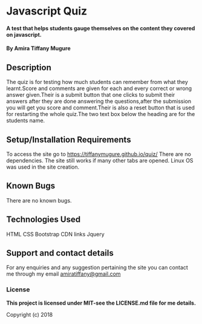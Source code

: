 # Javascript Quiz
#### A test that helps students gauge themselves on the content they covered on javascript.

#### By **Amira Tiffany Mugure**

## Description
The quiz is for testing how much students can remember from what they learnt.Score and comments are given for each and every correct or wrong answer given.Their is a submit button that one clicks to submit their answers after they are done answering the questions,after the submission you will get you score and comment.Their is also a reset button that is used for restarting the whole quiz.The two text box below the heading are for the students name.

## Setup/Installation Requirements
To access the site go to https://tiffanymugure.github.io/quiz/
There are no dependencies.
The site still works if many other tabs are opened.
Linux OS was used in the site creation.


## Known Bugs
There are no known bugs.

## Technologies Used
HTML
CSS
Bootstrap
CDN links
Jquery

## Support and contact details
For any enquiries and any suggestion pertaining the site you can contact me through my email
amiratiffany@gmail.com
### License
 **This project is licensed under MIT-see the LICENSE.md file for me details.**

Copyright (c) 2018
